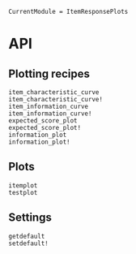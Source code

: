 ```@meta
CurrentModule = ItemResponsePlots
```

# API
## Plotting recipes
```@docs
item_characteristic_curve
item_characteristic_curve!
item_information_curve
item_information_curve!
expected_score_plot
expected_score_plot!
information_plot
information_plot!
```

## Plots
```@docs
itemplot
testplot
```

## Settings
```@docs
getdefault
setdefault!
```
